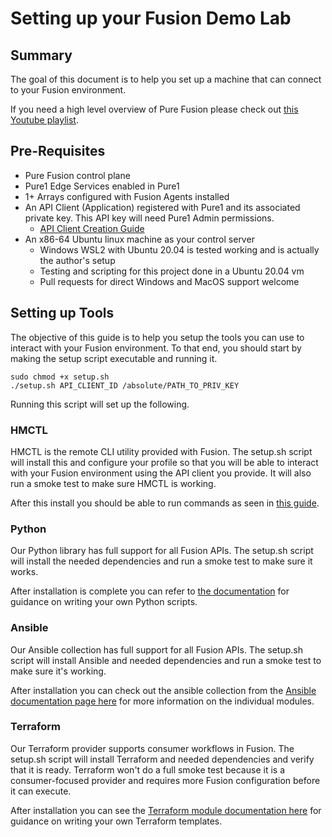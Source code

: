 # Setting up your Fusion Demo Lab
## Summary
The goal of this document is to help you set up a machine that can connect to your Fusion environment.

If you need a high level overview of Pure Fusion please check out [this Youtube playlist](https://youtube.com/playlist?list=PLZcmbL4tTCUwv8UdACFAQZbkTtEjzob5I).
## Pre-Requisites
- Pure Fusion control plane
- Pure1 Edge Services enabled in Pure1
- 1+ Arrays configured with Fusion Agents installed
- An API Client (Application) registered with Pure1 and its associated private key. This API key will need Pure1 Admin permissions.
    - [API Client Creation Guide](https://support.purestorage.com/Pure_Fusion/Getting_Started_with_Pure_Fusion/Creating_and_API_Client%2F%2FApplication_Access_for_Fusion_or_Pure1_API_access)
- An x86-64 Ubuntu linux machine as your control server
    - Windows WSL2 with Ubuntu 20.04 is tested working and is actually the author's setup
    - Testing and scripting for this project done in a Ubuntu 20.04 vm
    - Pull requests for direct Windows and MacOS support welcome
## Setting up Tools
The objective of this guide is to help you setup the tools you can use to interact with your Fusion environment. To that end, you should start by making the setup script executable and running it.
```
sudo chmod +x setup.sh
./setup.sh API_CLIENT_ID /absolute/PATH_TO_PRIV_KEY
```
Running this script will set up the following.
### HMCTL
HMCTL is the remote CLI utility provided with Fusion. The setup.sh script will install this and configure your profile so that you will be able to interact with your Fusion environment using the API client you provide. It will also run a smoke test to make sure HMCTL is working.

After this install you should be able to run commands as seen in [this guide](https://support.purestorage.com/Pure_Fusion/Pure_Fusion_for_Storage_Consumers/Example_CLI_Commands).
### Python
Our Python library has full support for all Fusion APIs. The setup.sh script will install the needed dependencies and run a smoke test to make sure it works.

After installation is complete you can refer to [the documentation](https://github.com/PureStorage-OpenConnect/fusion-python-sdk) for guidance on writing your own Python scripts.
### Ansible
Our Ansible collection has full support for all Fusion APIs. The setup.sh script will install Ansible and needed dependencies and run a smoke test to make sure it's working.

After installation you can check out the ansible collection from the [Ansible documentation page here](https://docs.ansible.com/ansible/latest/collections/purestorage/fusion/index.html#plugins-in-purestorage-fusion) for more information on the individual modules.

### Terraform
Our Terraform provider supports consumer workflows in Fusion. The setup.sh script will install Terraform and needed dependencies and verify that it is ready. Terraform won't do a full smoke test because it is a consumer-focused provider and requires more Fusion configuration before it can execute.

After installation you can see the [Terraform module documentation here](https://registry.terraform.io/providers/PureStorage-OpenConnect/fusion/1.0.0) for guidance on writing your own Terraform templates.
